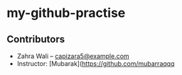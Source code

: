 # my-github-practise

## Contributors  
- Zahra Wali – [capizara5@example.com](mailto:capizara5@example.com)  
- Instructor: [Mubarak](https://github.com/mubarraqqq

